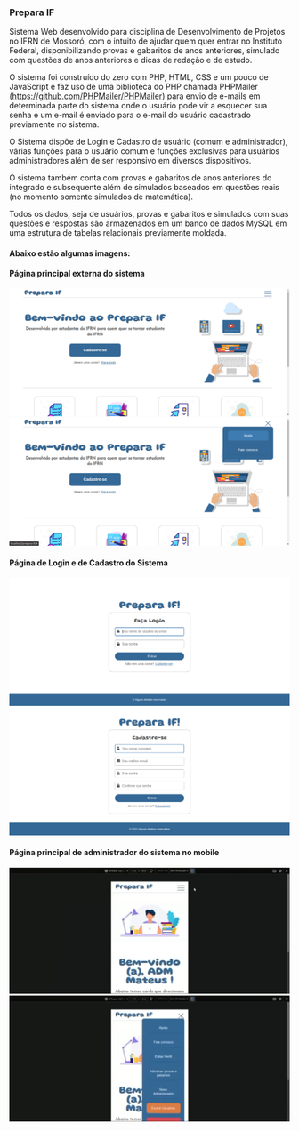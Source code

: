 ### Prepara IF

Sistema Web desenvolvido para disciplina de Desenvolvimento de Projetos no IFRN de Mossoró, com o intuito de ajudar quem quer entrar no Instituto Federal, disponibilizando provas e gabaritos de anos anteriores, simulado com questões de anos anteriores e dicas de redação e de estudo.

O sistema foi construído do zero com PHP, HTML, CSS e um pouco de JavaScript e faz uso de uma biblioteca do PHP chamada PHPMailer (https://github.com/PHPMailer/PHPMailer) para envio de e-mails em determinada parte do sistema onde o usuário pode vir a esquecer sua senha e um e-mail é enviado para o e-mail do usuário cadastrado previamente no sistema.

O Sistema dispõe de Login e Cadastro de usuário (comum e administrador), várias funções para o usuário comum e funções exclusivas para usuários administradores além de ser responsivo em diversos dispositivos.

O sistema também conta com provas e gabaritos de anos anteriores do integrado e subsequente além de simulados baseados em questões reais (no momento somente simulados de matemática).

Todos os dados, seja de usuários, provas e gabaritos e simulados com suas questões e respostas são armazenados em um banco de dados MySQL em uma estrutura de tabelas relacionais previamente moldada.

#### Abaixo estão algumas imagens:

#### Página principal externa do sistema
![Página principal externa do sistema](./project-images/preparaif-home.png)
![Página principal externa do sistema com menu](./project-images/preparaif-home-menu.png)

#### Página de Login e de Cadastro do Sistema
![Página de Login do Sistema](./project-images/preparaif-login.png)
![Página de Cadastro do Sistema](./project-images/preparaif-cadastro.png)

#### Página principal de administrador do sistema no mobile
![Página principal de administrador do sistema no mobile](./project-images/preparaif-mobile-1.png)
![Página principal de administrador do sistema no mobile](./project-images/preparaif-mobile-2.png)



